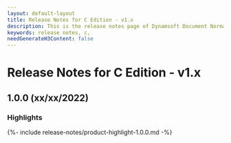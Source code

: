 ```yaml
---
layout: default-layout
title: Release Notes for C Edition - v1.x
description: This is the release notes page of Dynamsoft Document Normalizer SDK C Edition for version 1.x.
keywords: release notes, c, 
needGenerateH3Content: false
---
```


# Release Notes for C Edition - v1.x

## 1.0.0 (xx/xx/2022)

### Highlights

{%- include release-notes/product-highlight-1.0.0.md -%}

